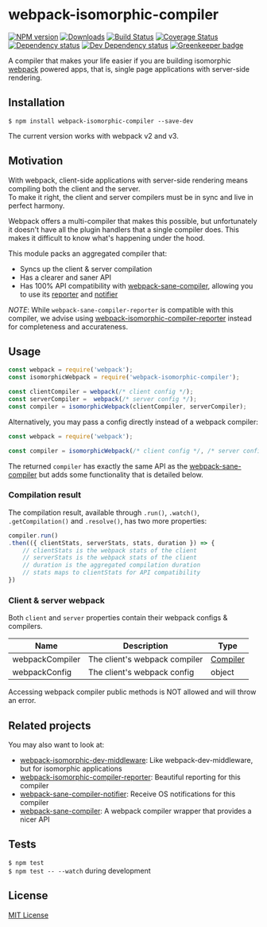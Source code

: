 # webpack-isomorphic-compiler

[![NPM version][npm-image]][npm-url] [![Downloads][downloads-image]][npm-url] [![Build Status][travis-image]][travis-url] [![Coverage Status][codecov-image]][codecov-url] [![Dependency status][david-dm-image]][david-dm-url] [![Dev Dependency status][david-dm-dev-image]][david-dm-dev-url] [![Greenkeeper badge][greenkeeper-image]][greenkeeper-url]

[npm-url]:https://npmjs.org/package/webpack-isomorphic-compiler
[npm-image]:http://img.shields.io/npm/v/webpack-isomorphic-compiler.svg
[downloads-image]:http://img.shields.io/npm/dm/webpack-isomorphic-compiler.svg
[travis-url]:https://travis-ci.org/moxystudio/webpack-isomorphic-compiler
[travis-image]:http://img.shields.io/travis/moxystudio/webpack-isomorphic-compiler/master.svg
[codecov-url]:https://codecov.io/gh/moxystudio/webpack-isomorphic-compiler
[codecov-image]:https://img.shields.io/codecov/c/github/moxystudio/webpack-isomorphic-compiler/master.svg
[david-dm-url]:https://david-dm.org/moxystudio/webpack-isomorphic-compiler
[david-dm-image]:https://img.shields.io/david/moxystudio/webpack-isomorphic-compiler.svg
[david-dm-dev-url]:https://david-dm.org/moxystudio/webpack-isomorphic-compiler?type=dev
[david-dm-dev-image]:https://img.shields.io/david/dev/moxystudio/webpack-isomorphic-compiler.svg
[greenkeeper-image]:https://badges.greenkeeper.io/moxystudio/webpack-isomorphic-compiler.svg
[greenkeeper-url]:https://greenkeeper.io

A compiler that makes your life easier if you are building isomorphic [webpack](https://webpack.js.org/) powered apps, that is, single page applications with server-side rendering.


## Installation

`$ npm install webpack-isomorphic-compiler --save-dev`

The current version works with webpack v2 and v3.


## Motivation

With webpack, client-side applications with server-side rendering means compiling both the client and the server.   
To make it right, the client and server compilers must be in sync and live in perfect harmony.

Webpack offers a multi-compiler that makes this possible, but unfortunately it doesn't have all the plugin handlers that a single compiler does. This makes it difficult to know what's happening under the hood.

This module packs an aggregated compiler that:

- Syncs up the client & server compilation
- Has a clearer and saner API
- Has 100% API compatibility with [webpack-sane-compiler](https://github.com/moxystudio/webpack-sane-compiler), allowing you to use its [reporter](https://github.com/moxystudio/webpack-sane-compiler-reporter) and [notifier](https://github.com/moxystudio/webpack-sane-compiler-notifier)

*NOTE*: While `webpack-sane-compiler-reporter` is compatible with this compiler, we advise using [webpack-isomorphic-compiler-reporter](https://github.com/moxystudio/webpack-isomorphic-compiler-reporter) instead for completeness and accurateness.


## Usage

```js
const webpack = require('webpack');
const isomorphicWebpack = require('webpack-isomorphic-compiler');

const clientCompiler = webpack(/* client config */);
const serverCompiler =  webpack(/* server config */);
const compiler = isomorphicWebpack(clientCompiler, serverCompiler);
```

Alternatively, you may pass a config directly instead of a webpack compiler:

```js
const webpack = require('webpack');

const compiler = isomorphicWebpack(/* client config */, /* server config */);
```

The returned `compiler` has exactly the same API as the [webpack-sane-compiler](https://github.com/moxystudio/webpack-sane-compiler) but adds some functionality that is detailed below.

### Compilation result

The compilation result, available through `.run()`, `.watch()`, `.getCompilation()` and `.resolve()`, has two more properties:

```js
compiler.run()
.then(({ clientStats, serverStats, stats, duration }) => {
    // clientStats is the webpack stats of the client
    // serverStats is the webpack stats of the client
    // duration is the aggregated compilation duration
    // stats maps to clientStats for API compatibility
})
```

### Client & server webpack

Both `client` and `server` properties contain their webpack configs & compilers.

| Name   | Description   | Type     |
| ------ | ------------- | -------- |
| webpackCompiler | The client's webpack compiler | [Compiler](https://github.com/webpack/webpack/blob/bd753567da1248624beaaea14af31d6dbe303411/lib/Compiler.js#L153) |
| webpackConfig | The client's webpack config | object |

Accessing webpack compiler public methods is NOT allowed and will throw an error.


## Related projects

You may also want to look at:

- [webpack-isomorphic-dev-middleware](https://github.com/moxystudio/webpack-isomorphic-dev-middleware): Like webpack-dev-middleware, but for isomorphic applications
- [webpack-isomorphic-compiler-reporter](https://github.com/moxystudio/webpack-isomorphic-compiler-reporter): Beautiful reporting for this compiler
- [webpack-sane-compiler-notifier](https://github.com/moxystudio/webpack-sane-compiler-notifier): Receive OS notifications for this compiler
- [webpack-sane-compiler](https://github.com/moxystudio/webpack-sane-compiler): A webpack compiler wrapper that provides a nicer API


## Tests

`$ npm test`   
`$ npm test -- --watch` during development


## License

[MIT License](http://opensource.org/licenses/MIT)
